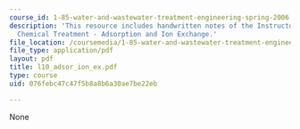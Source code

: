 ```yaml
---
course_id: 1-85-water-and-wastewater-treatment-engineering-spring-2006
description: 'This resource includes handwritten notes of the Instructor on the topic:
  Chemical Treatment - Adsorption and Ion Exchange.'
file_location: /coursemedia/1-85-water-and-wastewater-treatment-engineering-spring-2006/076febc47c47f5b8a8b6a30ae7be22eb_l10_adsor_ion_ex.pdf
file_type: application/pdf
layout: pdf
title: l10_adsor_ion_ex.pdf
type: course
uid: 076febc47c47f5b8a8b6a30ae7be22eb

---
```

None